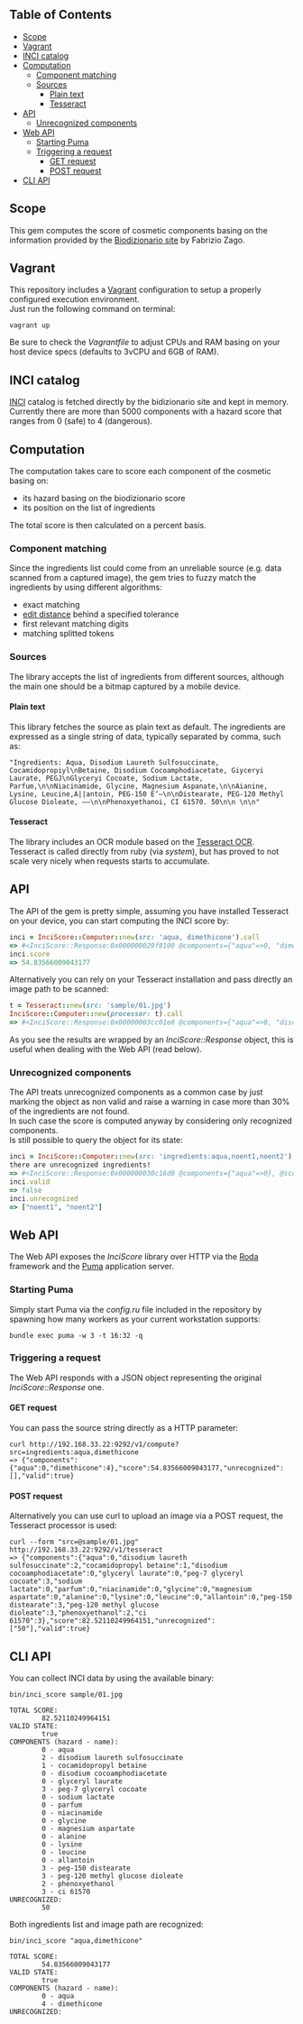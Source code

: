 ## Table of Contents

* [Scope](#scope)
* [Vagrant](#vagrant)
* [INCI catalog](#inci-catalog)
* [Computation](#computation)
  * [Component matching](#component-matching)
  * [Sources](#sources)
    * [Plain text](#plain-text)
    * [Tesseract](#tessract)
* [API](#api)
  * [Unrecognized components](#unrecognized-components)
* [Web API](#web-api)
  * [Starting Puma](#starting-puma)
  * [Triggering a request](#triggering-a-request)
    * [GET request](#get-request)
    * [POST request](#post-request)
* [CLI API](#cli-api)

## Scope
This gem computes the score of cosmetic components basing on the information provided by the [Biodizionario site](http://www.biodizionario.it/) by Fabrizio Zago.

## Vagrant
This repository includes a [Vagrant](https://www.vagrantup.com/) configuration to setup a properly configured execution environment.  
Just run the following command on terminal:

```
vagrant up
```

Be sure to check the *Vagrantfile* to adjust CPUs and RAM basing on your host device specs (defaults to 3vCPU and 6GB of RAM).

## INCI catalog
[INCI](https://en.wikipedia.org/wiki/International_Nomenclature_of_Cosmetic_Ingredients) catalog is fetched directly by the bidizionario site and kept in memory.  
Currently there are more than 5000 components with a hazard score that ranges from 0 (safe) to 4 (dangerous).

## Computation
The computation takes care to score each component of the cosmetic basing on:
* its hazard basing on the biodizionario score
* its position on the list of ingredients

The total score is then calculated on a percent basis.

### Component matching
Since the ingredients list could come from an unreliable source (e.g. data scanned from a captured image), the gem tries to fuzzy match the ingredients by using different algorithms:
* exact matching
* [edit distance](https://en.wikipedia.org/wiki/Levenshtein_distance) behind a specified tolerance
* first relevant matching digits 
* matching splitted tokens

### Sources
The library accepts the list of ingredients from different sources, although the main one should be a bitmap captured by a mobile device.  

#### Plain text
This library fetches the source as plain text as default. The ingredients are expressed as a single string of data, typically separated by comma, such as:

```
"Ingredients: Aqua, Disodium Laureth Sulfosuccinate, Cocamidopropiyl\nBetaine, Disodium Cocoamphodiacetate, Giyceryi Laurate, PEGJ\nGlyceryi Cocoate, Sodium Lactate, Parfum,\n\nNiacinamide, Glycine, Magnesium Aspanate,\n\nAianine, Lysine, Leucine,A||antoin, PEG-150 E‘—\n\nDistearate, PEG-120 Methyl Glucose Dioleate, ——\n\nPhenoxyethanoi, CI 61570. 50\n\n \n\n"
```

#### Tesseract
The library includes an OCR module based on the [Tesseract OCR](https://github.com/tesseract-ocr/tesseract).  
Tesseract is called directly from ruby (via *system*), but has proved to not scale very nicely when requests starts to accumulate. 

## API
The API of the gem is pretty simple, assuming you have installed Tesseract on your device, you can start computing the INCI score by:

```ruby
inci = InciScore::Computer::new(src: 'aqua, dimethicone').call
=> #<InciScore::Response:0x000000029f8100 @components={"aqua"=>0, "dimethicone"=>4}, @score=54.83566009043177, @unrecognized=[], @valid=true>
inci.score
=> 54.83566009043177
```

Alternatively you can rely on your Tesseract installation and pass directly an image path to be scanned:
```ruby
t = Tesseract::new(src: 'sample/01.jpg')
InciScore::Computer::new(processor: t).call
=> #<InciScore::Response:0x00000003cc01e8 @components={"aqua"=>0, "disodium laureth sulfosuccinate"=>2, "cocamidopropyl betaine"=>1, "disodium cocoamphodiacetate"=>0, "glyceryl laurate"=>0, "peg-7 glyceryl cocoate"=>3, "sodium lactate"=>0, "parfum"=>0, "niacinamide"=>0, "glycine"=>0, "magnesium aspartate"=>0, "alanine"=>0, "lysine"=>0, "leucine"=>0, "allantoin"=>0, "peg-150 distearate"=>3, "peg-120 methyl glucose dioleate"=>3, "phenoxyethanol"=>2, "ci 61570"=>3}, @score=82.52110249964151, @unrecognized=["50"], @valid=true>
```

As you see the results are wrapped by an *InciScore::Response* object, this is useful when dealing with the Web API (read below).

### Unrecognized components
The API treats unrecognized components as a common case by just marking the object as non valid and raise a warning in case more than 30% of the ingredients are not found.  
In such case the score is computed anyway by considering only recognized components.  
Is still possible to query the object for its state:

```ruby
inci = InciScore::Computer::new(src: 'ingredients:aqua,noent1,noent2').call
there are unrecognized ingredients!
=> #<InciScore::Response:0x000000030c16d0 @components={"aqua"=>0}, @score=100.0, @unrecognized=["noent1", "noent2"], @valid=false>
inci.valid
=> false
inci.unrecognized
=> ["noent1", "noent2"]
```

## Web API
The Web API exposes the *InciScore* library over HTTP via the [Roda](http://roda.jeremyevans.net/) framework and the [Puma](http://puma.io/) application server.

### Starting Puma
Simply start Puma via the *config.ru* file included in the repository by spawning how many workers as your current workstation supports:
```
bundle exec puma -w 3 -t 16:32 -q
```

### Triggering a request
The Web API responds with a JSON object representing the original *InciScore::Response* one.  

#### GET request
You can pass the source string directly as a HTTP parameter:
```
curl http://192.168.33.22:9292/v1/compute?src=ingredients:aqua,dimethicone
=> {"components":{"aqua":0,"dimethicone":4},"score":54.83566009043177,"unrecognized":[],"valid":true}
```

#### POST request
Alternatively you can use curl to upload an image via a POST request, the Tesseract processor is used:
```
curl --form "src=@sample/01.jpg" http://192.168.33.22:9292/v1/tesseract
=> {"components":{"aqua":0,"disodium laureth sulfosuccinate":2,"cocamidopropyl betaine":1,"disodium cocoamphodiacetate":0,"glyceryl laurate":0,"peg-7 glyceryl cocoate":3,"sodium lactate":0,"parfum":0,"niacinamide":0,"glycine":0,"magnesium aspartate":0,"alanine":0,"lysine":0,"leucine":0,"allantoin":0,"peg-150 distearate":3,"peg-120 methyl glucose dioleate":3,"phenoxyethanol":2,"ci 61570":3},"score":82.52110249964151,"unrecognized":["50"],"valid":true}
```

## CLI API
You can collect INCI data by using the available binary:

```
bin/inci_score sample/01.jpg

TOTAL SCORE:
        82.52110249964151
VALID STATE:
        true
COMPONENTS (hazard - name): 
        0 - aqua
        2 - disodium laureth sulfosuccinate
        1 - cocamidopropyl betaine
        0 - disodium cocoamphodiacetate
        0 - glyceryl laurate
        3 - peg-7 glyceryl cocoate
        0 - sodium lactate
        0 - parfum
        0 - niacinamide
        0 - glycine
        0 - magnesium aspartate
        0 - alanine
        0 - lysine
        0 - leucine
        0 - allantoin
        3 - peg-150 distearate
        3 - peg-120 methyl glucose dioleate
        2 - phenoxyethanol
        3 - ci 61570
UNRECOGNIZED:
        50
```
Both ingredients list and image path are recognized:

```
bin/inci_score "aqua,dimethicone"

TOTAL SCORE:
        54.83566009043177
VALID STATE:
        true
COMPONENTS (hazard - name): 
        0 - aqua
        4 - dimethicone
UNRECOGNIZED:
```
